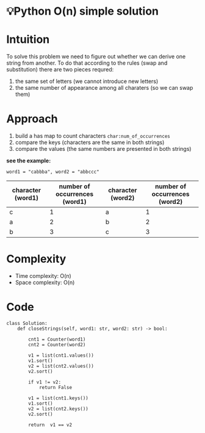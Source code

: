 # 💡Python O(n) simple solution

# Intuition
To solve this problem we need to figure out whether we can derive one string from another. To do that according to the rules (swap and substitution) there are two pieces requred:
1. the same set of letters (we cannot introduce new letters)
2. the same number of appearance among all charaters (so we can swap them)

# Approach
1. build a has map to count characters `char:num_of_occurrences`
2. compare the keys (characters are the same in both strings)
3. compare the values (the same numbers are presented in both strings)

**see the example:**

`word1 = "cabbba", word2 = "abbccc"`

| character (word1)  | number of occurrences (word1) | character (word2)  | number of occurrences (word2) |
|---|---|---|---|
| c | 1 | a | 1 |
| a | 2 | b | 2 |
| b | 3 | c | 3 |


# Complexity
- Time complexity: O(n)
- Space complexity: O(n)

# Code
```
class Solution:
    def closeStrings(self, word1: str, word2: str) -> bool:

        cnt1 = Counter(word1)
        cnt2 = Counter(word2)

        v1 = list(cnt1.values())
        v1.sort()
        v2 = list(cnt2.values())
        v2.sort()

        if v1 != v2:
            return False

        v1 = list(cnt1.keys())
        v1.sort()
        v2 = list(cnt2.keys())
        v2.sort()

        return  v1 == v2

```
